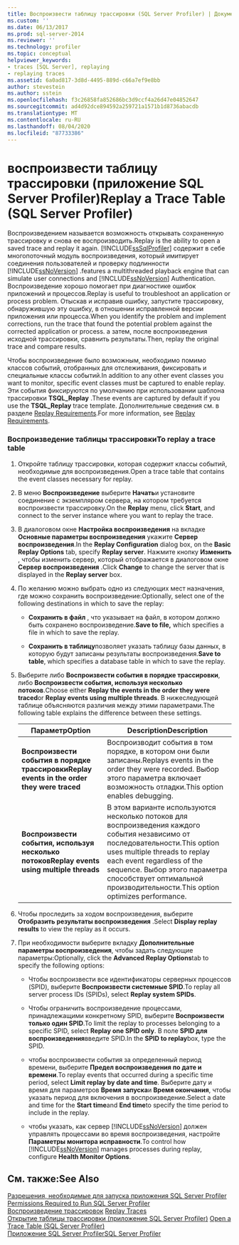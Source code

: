 ```yaml
---
title: Воспроизвести таблицу трассировки (SQL Server Profiler) | Документация Майкрософт
ms.custom: ''
ms.date: 06/13/2017
ms.prod: sql-server-2014
ms.reviewer: ''
ms.technology: profiler
ms.topic: conceptual
helpviewer_keywords:
- traces [SQL Server], replaying
- replaying traces
ms.assetid: 6a0ad817-3d8d-4495-889d-c66a7ef9e8bb
author: stevestein
ms.author: sstein
ms.openlocfilehash: f3c26858fa852686bc3d9ccf4a26d47e04852647
ms.sourcegitcommit: ad4d92dce894592a259721a1571b1d8736abacdb
ms.translationtype: MT
ms.contentlocale: ru-RU
ms.lasthandoff: 08/04/2020
ms.locfileid: "87733386"
---
```

# <a name="replay-a-trace-table-sql-server-profiler"></a><span data-ttu-id="e527f-102">воспроизвести таблицу трассировки (приложение SQL Server Profiler)</span><span class="sxs-lookup"><span data-stu-id="e527f-102">Replay a Trace Table (SQL Server Profiler)</span></span>
  <span data-ttu-id="e527f-103">Воспроизведением называется возможность открывать сохраненную трассировку и снова ее воспроизводить.</span><span class="sxs-lookup"><span data-stu-id="e527f-103">Replay is the ability to open a saved trace and replay it again.</span></span> [!INCLUDE[ssSqlProfiler](../../includes/sssqlprofiler-md.md)] <span data-ttu-id="e527f-104">содержит в себе многопоточный модуль воспроизведения, который имитирует соединения пользователей и проверку подлинности [!INCLUDE[ssNoVersion](../../includes/ssnoversion-md.md)] .</span><span class="sxs-lookup"><span data-stu-id="e527f-104">features a multithreaded playback engine that can simulate user connections and [!INCLUDE[ssNoVersion](../../includes/ssnoversion-md.md)] Authentication.</span></span> <span data-ttu-id="e527f-105">Воспроизведение хорошо помогает при диагностике ошибок приложений и процессов.</span><span class="sxs-lookup"><span data-stu-id="e527f-105">Replay is useful to troubleshoot an application or process problem.</span></span> <span data-ttu-id="e527f-106">Отыскав и исправив ошибку, запустите трассировку, обнаружившую эту ошибку, в отношении исправленной версии приложения или процесса.</span><span class="sxs-lookup"><span data-stu-id="e527f-106">When you identify the problem and implement corrections, run the trace that found the potential problem against the corrected application or process.</span></span> <span data-ttu-id="e527f-107">а затем, после воспроизведения исходной трассировки, сравнить результаты.</span><span class="sxs-lookup"><span data-stu-id="e527f-107">Then, replay the original trace and compare results.</span></span>  
  
 <span data-ttu-id="e527f-108">Чтобы воспроизведение было возможным, необходимо помимо классов событий, отобранных для отслеживания, фиксировать и специальные классы событий.</span><span class="sxs-lookup"><span data-stu-id="e527f-108">In addition to any other event classes you want to monitor, specific event classes must be captured to enable replay.</span></span> <span data-ttu-id="e527f-109">Эти события фиксируются по умолчанию при использовании шаблона трассировки **TSQL_Replay** .</span><span class="sxs-lookup"><span data-stu-id="e527f-109">These events are captured by default if you use the **TSQL_Replay** trace template.</span></span> <span data-ttu-id="e527f-110">Дополнительные сведения см. в разделе [Replay Requirements](replay-requirements.md).</span><span class="sxs-lookup"><span data-stu-id="e527f-110">For more information, see [Replay Requirements](replay-requirements.md).</span></span>  
  
### <a name="to-replay-a-trace-table"></a><span data-ttu-id="e527f-111">Воспроизведение таблицы трассировки</span><span class="sxs-lookup"><span data-stu-id="e527f-111">To replay a trace table</span></span>  
  
1.  <span data-ttu-id="e527f-112">Откройте таблицу трассировки, которая содержит классы событий, необходимые для воспроизведения.</span><span class="sxs-lookup"><span data-stu-id="e527f-112">Open a trace table that contains the event classes necessary for replay.</span></span>  
  
2.  <span data-ttu-id="e527f-113">В меню **Воспроизведение** выберите **Начать**и установите соединение с экземпляром сервера, на котором требуется воспроизвести трассировку.</span><span class="sxs-lookup"><span data-stu-id="e527f-113">On the **Replay** menu, click **Start**, and connect to the server instance where you want to replay the trace.</span></span>  
  
3.  <span data-ttu-id="e527f-114">В диалоговом окне **Настройка воспроизведения** на вкладке **Основные параметры воспроизведения** укажите **Сервер воспроизведения**.</span><span class="sxs-lookup"><span data-stu-id="e527f-114">In the **Replay Configuration** dialog box, on the **Basic Replay Options** tab, specify **Replay server**.</span></span> <span data-ttu-id="e527f-115">Нажмите кнопку **Изменить** , чтобы изменить сервер, который отображается в диалоговом окне **Сервер воспроизведения** .</span><span class="sxs-lookup"><span data-stu-id="e527f-115">Click **Change** to change the server that is displayed in the **Replay server** box.</span></span>  
  
4.  <span data-ttu-id="e527f-116">По желанию можно выбрать одно из следующих мест назначения, где можно сохранить воспроизведение:</span><span class="sxs-lookup"><span data-stu-id="e527f-116">Optionally, select one of the following destinations in which to save the replay:</span></span>  
  
    -   <span data-ttu-id="e527f-117">**Сохранить в файл** , что указывает на файл, в котором должно быть сохранено воспроизведение.</span><span class="sxs-lookup"><span data-stu-id="e527f-117">**Save to file,** which specifies a file in which to save the replay.</span></span>  
  
    -   <span data-ttu-id="e527f-118">**Сохранить в таблицу**позволяет указать таблицу базы данных, в которую будут записаны результаты воспроизведения.</span><span class="sxs-lookup"><span data-stu-id="e527f-118">**Save to table**, which specifies a database table in which to save the replay.</span></span>  
  
5.  <span data-ttu-id="e527f-119">Выберите либо **Воспроизвести события в порядке трассировки**, либо **Воспроизвести события, используя несколько потоков**.</span><span class="sxs-lookup"><span data-stu-id="e527f-119">Choose either **Replay the events in the order they were traced**or **Replay events using multiple threads**.</span></span> <span data-ttu-id="e527f-120">В нижеследующей таблице объясняются различия между этими параметрами.</span><span class="sxs-lookup"><span data-stu-id="e527f-120">The following table explains the difference between these settings.</span></span>  
  
    |<span data-ttu-id="e527f-121">Параметр</span><span class="sxs-lookup"><span data-stu-id="e527f-121">Option</span></span>|<span data-ttu-id="e527f-122">Description</span><span class="sxs-lookup"><span data-stu-id="e527f-122">Description</span></span>|  
    |------------|-----------------|  
    |<span data-ttu-id="e527f-123">**Воспроизвести события в порядке трассировки**</span><span class="sxs-lookup"><span data-stu-id="e527f-123">**Replay events in the order they were traced**</span></span>|<span data-ttu-id="e527f-124">Воспроизводит события в том порядке, в котором они были записаны.</span><span class="sxs-lookup"><span data-stu-id="e527f-124">Replays events in the order they were recorded.</span></span> <span data-ttu-id="e527f-125">Выбор этого параметра включает возможность отладки.</span><span class="sxs-lookup"><span data-stu-id="e527f-125">This option enables debugging.</span></span>|  
    |<span data-ttu-id="e527f-126">**Воспроизвести события, используя несколько потоков**</span><span class="sxs-lookup"><span data-stu-id="e527f-126">**Replay events using multiple threads**</span></span>|<span data-ttu-id="e527f-127">В этом варианте используются несколько потоков для воспроизведения каждого события независимо от последовательности.</span><span class="sxs-lookup"><span data-stu-id="e527f-127">This option uses multiple threads to replay each event regardless of the sequence.</span></span> <span data-ttu-id="e527f-128">Выбор этого параметра способствует оптимальной производительности.</span><span class="sxs-lookup"><span data-stu-id="e527f-128">This option optimizes performance.</span></span>|  
  
6.  <span data-ttu-id="e527f-129">Чтобы проследить за ходом воспроизведения, выберите **Отобразить результаты воспроизведения** .</span><span class="sxs-lookup"><span data-stu-id="e527f-129">Select **Display replay results** to view the replay as it occurs.</span></span>  
  
7.  <span data-ttu-id="e527f-130">При необходимости выберите вкладку **Дополнительные параметры воспроизведения**, чтобы задать следующие параметры:</span><span class="sxs-lookup"><span data-stu-id="e527f-130">Optionally, click the **Advanced Replay Options**tab to specify the following options:</span></span>  
  
    -   <span data-ttu-id="e527f-131">Чтобы воспроизвести все идентификаторы серверных процессов (SPID), выберите **Воспроизвести системные SPID**.</span><span class="sxs-lookup"><span data-stu-id="e527f-131">To replay all server process IDs (SPIDs), select **Replay system SPIDs**.</span></span>  
  
    -   <span data-ttu-id="e527f-132">Чтобы ограничить воспроизведение процессами, принадлежащими конкретному SPID, выберите **Воспроизвести только один SPID**.</span><span class="sxs-lookup"><span data-stu-id="e527f-132">To limit the replay to processes belonging to a specific SPID, select **Replay one SPID only**.</span></span> <span data-ttu-id="e527f-133">В поле **SPID для воспроизведения**введите SPID.</span><span class="sxs-lookup"><span data-stu-id="e527f-133">In the **SPID to replay**box, type the SPID.</span></span>  
  
    -   <span data-ttu-id="e527f-134">чтобы воспроизвести события за определенный период времени, выберите **Предел воспроизведения по дате и времени**.</span><span class="sxs-lookup"><span data-stu-id="e527f-134">To replay events that occurred during a specific time period, select **Limit replay by date and time**.</span></span> <span data-ttu-id="e527f-135">Выберите дату и время для параметров **Время запуска**и **Время окончания**, чтобы указать период для включения в воспроизведение.</span><span class="sxs-lookup"><span data-stu-id="e527f-135">Select a date and time for the **Start time**and **End time**to specify the time period to include in the replay.</span></span>  
  
    -   <span data-ttu-id="e527f-136">чтобы указать, как сервер [!INCLUDE[ssNoVersion](../../includes/ssnoversion-md.md)] должен управлять процессами во время воспроизведения, настройте **Параметры монитора исправности**.</span><span class="sxs-lookup"><span data-stu-id="e527f-136">To control how [!INCLUDE[ssNoVersion](../../includes/ssnoversion-md.md)] manages processes during replay, configure **Health Monitor Options**.</span></span>  
  
## <a name="see-also"></a><span data-ttu-id="e527f-137">См. также:</span><span class="sxs-lookup"><span data-stu-id="e527f-137">See Also</span></span>  
 <span data-ttu-id="e527f-138">[Разрешения, необходимые для запуска приложения SQL Server Profiler](sql-server-profiler.md) </span><span class="sxs-lookup"><span data-stu-id="e527f-138">[Permissions Required to Run SQL Server Profiler](sql-server-profiler.md) </span></span>  
 <span data-ttu-id="e527f-139">[Воспроизведение трассировок](replay-traces.md) </span><span class="sxs-lookup"><span data-stu-id="e527f-139">[Replay Traces](replay-traces.md) </span></span>  
 <span data-ttu-id="e527f-140">[Открытие таблицы трассировки (приложение SQL Server Profiler)](open-a-trace-table-sql-server-profiler.md) </span><span class="sxs-lookup"><span data-stu-id="e527f-140">[Open a Trace Table &#40;SQL Server Profiler&#41;](open-a-trace-table-sql-server-profiler.md) </span></span>  
 [<span data-ttu-id="e527f-141">Приложение SQL Server Profiler</span><span class="sxs-lookup"><span data-stu-id="e527f-141">SQL Server Profiler</span></span>](sql-server-profiler.md)  
  
  
